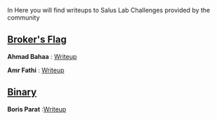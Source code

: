 In Here you will find writeups to Salus Lab Challenges provided by the community 

## [Broker's Flag](/Broker_Flag/Readme.md)

**Ahmad Bahaa** : [Writeup](https://patch8.com/saluslab-mqtt-challenge/)

**Amr Fathi** : [Writeup](/Broker_Flag/AmrFathi.pdf)

## [Binary](/Binary/Readme.md)

**Boris Parat** :[Writeup](/Binary/BorisParat.md)
